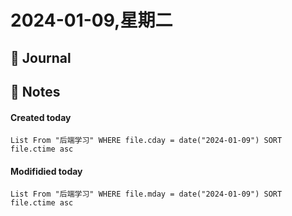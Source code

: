 # 2024-01-09,星期二

## 📆 Journal


## 📑 Notes


#### Created today

```dataview
List From "后端学习" WHERE file.cday = date("2024-01-09") SORT file.ctime asc
```


#### Modifidied today

```dataview
List From "后端学习" WHERE file.mday = date("2024-01-09") SORT file.ctime asc
```
